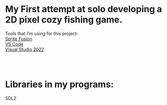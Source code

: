 <h1>My First attempt at solo developing a 2D pixel cozy fishing game.</h1>

Tools that I'm using for this project:
<br>
<a href = "https://www.spritefusion.com/editor" > Sprite Fusion </a>
<br>
<a href = "https://code.visualstudio.com/" > VS Code </a>
<br>
<a href = "https://visualstudio.microsoft.com/vs/"> Visual Studio 2022 </a>

<br>
<br>
 <h1>Libraries in my programs:</h1>
 <p>
 SDL2
 </p>